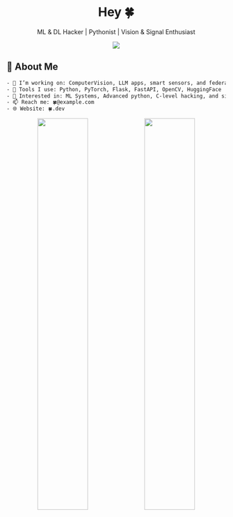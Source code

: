 <h1 align="center">Hey 🍀 <span style="color:#00FF41"></span></h1>
<p align="center">ML & DL Hacker | Pythonist | Vision & Signal Enthusiast</p>

<!-- Typing SVG (optional) -->
<p align="center">
  <img src="https://readme-typing-svg.demolab.com?font=Fira+Code&size=22&duration=3000&pause=500&color=00FF41&center=true&vCenter=true&width=435&lines=ML+Engineer;Deep+Learning+Developer;FastAPI+%7C+C+Programmer;Vision+%7C+LLMs+%7C+Signal+Processing" />
</p>

<!-- 🔥 Put About Me here -->
## 🧠 About Me
```bash
- 🔭 I’m working on: ComputerVision, LLM apps, smart sensors, and federated learning
- 🧰 Tools I use: Python, PyTorch, Flask, FastAPI, OpenCV, HuggingFace
- 🎯 Interested in: ML Systems, Advanced python, C-level hacking, and signal intelligence
- 📫 Reach me: 🍀@example.com
- 🌐 Website: 🍀.dev
```
<p align="center"> <img width="48%" src="https://github-readme-stats.vercel.app/api?username=NimaSeniorDev&show_icons=true&theme=tokyonight" /> <img width="48%" src="https://github-readme-streak-stats.herokuapp.com/?user=your_username&theme=tokyonight" /> </p>
